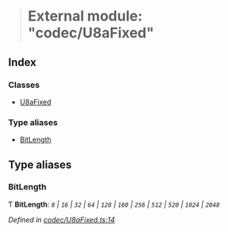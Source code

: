 > # External module: "codec/U8aFixed"

## Index

### Classes

* [U8aFixed](../classes/_codec_u8afixed_.u8afixed.md)

### Type aliases

* [BitLength](_codec_u8afixed_.md#bitlength)

## Type aliases

###  BitLength

Ƭ **BitLength**: *`8` | `16` | `32` | `64` | `128` | `160` | `256` | `512` | `520` | `1024` | `2048`*

*Defined in [codec/U8aFixed.ts:14](https://github.com/polkadot-js/api/blob/895ed80/packages/types/src/codec/U8aFixed.ts#L14)*